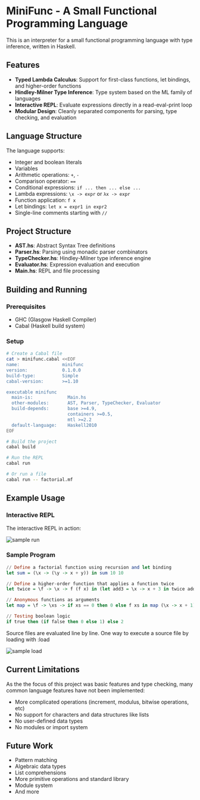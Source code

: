 # MiniFunc - A Small Functional Programming Language

This is an interpreter for a small functional programming language with type inference, written in Haskell.

## Features

* **Typed Lambda Calculus**: Support for first-class functions, let bindings, and higher-order functions
* **Hindley-Milner Type Inference**: Type system based on the ML family of languages
* **Interactive REPL**: Evaluate expressions directly in a read-eval-print loop
* **Modular Design**: Cleanly separated components for parsing, type checking, and evaluation

## Language Structure

The language supports:

* Integer and boolean literals
* Variables 
* Arithmetic operations: `+`, `-`
* Comparison operator: `==`
* Conditional expressions: `if ... then ... else ...`
* Lambda expressions: `\x -> expr` or `λx -> expr`
* Function application: `f x`
* Let bindings: `let x = expr1 in expr2`
* Single-line comments starting with `//`

## Project Structure

* **AST.hs**: Abstract Syntax Tree definitions
* **Parser.hs**: Parsing using monadic parser combinators
* **TypeChecker.hs**: Hindley-Milner type inference engine
* **Evaluator.hs**: Expression evaluation and execution
* **Main.hs**: REPL and file processing

## Building and Running

### Prerequisites

* GHC (Glasgow Haskell Compiler)
* Cabal (Haskell build system)

### Setup

```bash
# Create a Cabal file
cat > minifunc.cabal <<EOF
name:                minifunc
version:             0.1.0.0
build-type:          Simple
cabal-version:       >=1.10

executable minifunc
  main-is:             Main.hs
  other-modules:       AST, Parser, TypeChecker, Evaluator
  build-depends:       base >=4.9,
                       containers >=0.5,
                       mtl >=2.2
  default-language:    Haskell2010
EOF

# Build the project
cabal build

# Run the REPL
cabal run

# Or run a file
cabal run -- factorial.mf
```

## Example Usage

### Interactive REPL

The interactive REPL in action:

![sample run](https://github.com/user-attachments/assets/24f3d381-f184-49a0-8cc2-4c13a014d30f)


### Sample Program

```haskell
// Define a factorial function using recursion and let binding
let sum = (\x -> (\y -> x + y)) in sum 10 10

// Define a higher-order function that applies a function twice
let twice = \f -> \x -> f (f x) in (let add3 = \x -> x + 3 in twice add3 10)

// Anonymous functions as arguments
let map = \f -> \xs -> if xs == 0 then 0 else f xs in map (\x -> x + 1) 5

// Testing boolean logic
if true then (if false then 0 else 1) else 2
```

Source files are evaluated line by line.
One way to execute a source file by loading with :load

![sample load](https://github.com/user-attachments/assets/301fe81f-450a-48d9-8c2c-94b53b10954d)


## Current Limitations
As the the focus of this project was basic features and type checking, many common language features have not been implemented:
* More complicated operations (increment, modulus, bitwise operations, etc)
* No support for characters and data structures like lists
* No user-defined data types
* No modules or import system

## Future Work

* Pattern matching
* Algebraic data types
* List comprehensions 
* More primitive operations and standard library
* Module system
* And more
